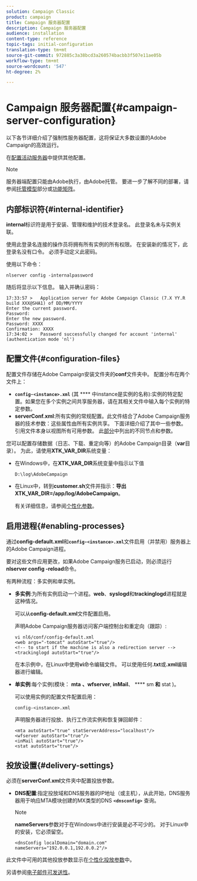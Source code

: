 ```yaml
---
solution: Campaign Classic
product: campaign
title: Campaign 服务器配置
description: Campaign 服务器配置
audience: installation
content-type: reference
topic-tags: initial-configuration
translation-type: tm+mt
source-git-commit: 972885c3a38bcd3a260574bacbb3f507e11ae05b
workflow-type: tm+mt
source-wordcount: '547'
ht-degree: 2%

---
```



# Campaign 服务器配置{#campaign-server-configuration}

以下各节详细介绍了强制性服务器配置，这将保证大多数设置的Adobe Campaign的高效运行。

在[配置活动服务器](../../installation/using/configuring-campaign-server.md)中提供其他配置。

>[!NOTE]
>
>服务器端配置只能由Adobe执行，由Adobe托管。 要进一步了解不同的部署，请参阅[托管模型](../../installation/using/hosting-models.md)部分或[功能矩阵](../../installation/using/capability-matrix.md)。

## 内部标识符{#internal-identifier}

**internal**&#x200B;标识符是用于安装、管理和维护的技术登录名。 此登录名未与实例关联。

使用此登录名连接的操作员将拥有所有实例的所有权限。 在安装新的情况下，此登录名没有口令。 必须手动定义此密码。

使用以下命令：

```
nlserver config -internalpassword
```

随后将显示以下信息。 输入并确认密码：

```
17:33:57 >   Application server for Adobe Campaign Classic (7.X YY.R build XXX@SHA1) of DD/MM/YYYY
Enter the current password.
Password:
Enter the new password.
Password: XXXX
Confirmation: XXXX
17:34:02 >   Password successfully changed for account 'internal' (authentication mode 'nl')
```

## 配置文件{#configuration-files}

配置文件存储在Adobe Campaign安装文件夹的&#x200B;**conf**&#x200B;文件夹中。 配置分布在两个文件上：

* **`config-<instance>.xml`** (其 **** 中instance是实例的名称):实例的特定配置。如果您在多个实例之间共享服务器，请在其相关文件中输入每个实例的特定参数。
* **serverConf.xml**:所有实例的常规配置。此文件结合了Adobe Campaign服务器的技术参数：这些属性由所有实例共享。 下面详细介绍了其中一些参数。 引用文件本身以视图所有可用参数。 此[部分](../../installation/using/the-server-configuration-file.md)中列出的不同节点和参数。

您可以配置存储数据（日志、下载、重定向等）的Adobe Campaign目录（**var**&#x200B;目录）。 为此，请使用&#x200B;**XTK_VAR_DIR**&#x200B;系统变量：

* 在Windows中，在&#x200B;**XTK_VAR_DIR**&#x200B;系统变量中指示以下值

   ```
   D:\log\AdobeCampaign
   ```

* 在Linux中，转到&#x200B;**customer.sh**&#x200B;文件并指示：**导出XTK_VAR_DIR=/app/log/AdobeCampaign**。

   有关详细信息，请参阅[个性化参数](../../installation/using/installing-packages-with-linux.md#personalizing-parameters)。

## 启用进程{#enabling-processes}

通过&#x200B;**config-default.xml**&#x200B;和&#x200B;**`config-<instance>.xml`**&#x200B;文件启用（并禁用）服务器上的Adobe Campaign进程。

要对这些文件应用更改，如果Adobe Campaign服务已启动，则必须运行&#x200B;**nlserver config -reload**&#x200B;命令。

有两种流程：多实例和单实例。

* **多实例**:为所有实例启动一个进程。**web**、**syslogd**&#x200B;和&#x200B;**trackinglogd**&#x200B;进程就是这种情况。

   可以从&#x200B;**config-default.xml**&#x200B;文件配置启用。

   声明Adobe Campaign服务器访问客户端控制台和重定向（跟踪）:

   ```
   vi nl6/conf/config-default.xml
   <web args="-tomcat" autoStart="true"/>  
   <!-- to start if the machine is also a redirection server -->  
   <trackinglogd autoStart="true"/>
   ```

   在本示例中，在Linux中使用&#x200B;**vi**&#x200B;命令编辑文件。 可以使用任何&#x200B;**.txt**&#x200B;或&#x200B;**.xml**&#x200B;编辑器进行编辑。

* **单实例**:每个实例(模块： **mta** **、wfserver**,  **inMail**、 **** sm **和** stat )。

   可以使用实例的配置文件配置启用：

   ```
   config-<instance>.xml
   ```

   声明服务器进行投放、执行工作流实例和恢复弹回邮件：

   ```
   <mta autoStart="true" statServerAddress="localhost"/>
   <wfserver autoStart="true"/>  
   <inMail autoStart="true"/>
   <stat autoStart="true"/>
   ```

## 投放设置{#delivery-settings}

必须在&#x200B;**serverConf.xml**&#x200B;文件夹中配置投放参数。

* **DNS配置**:指定投放域和DNS服务器的IP地址（或主机），从此开始，DNS服务器用于响应MTA模块创建的MX类型的DNS **`<dnsconfig>`** 查询。

   >[!NOTE]
   >
   >**nameServers**&#x200B;参数对于在Windows中进行安装是必不可少的。 对于Linux中的安装，它必须留空。

   ```
   <dnsConfig localDomain="domain.com" nameServers="192.0.0.1,192.0.0.2"/>
   ```

此文件中可用的其他投放参数显示在[个性化投放参数](../../installation/using/configuring-campaign-server.md#personalizing-delivery-parameters)中。

另请参阅[电子邮件可发送性](../../installation/using/email-deliverability.md)。
